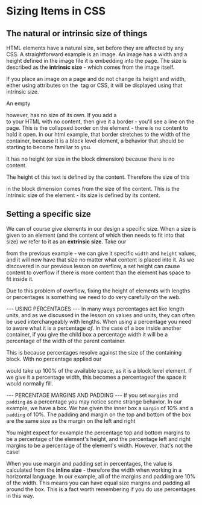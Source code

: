 # Sizing Items in CSS #

## The natural or intrinsic size of things ##
HTML elements have a natural size, set before they are affected by any CSS. A straightforward example is an image. An image has a width and a height defined in the image file it is embedding into the page. The size is described as the **intrinsic size** - which comes from the image itself.

If you place an image on a page and do not change its height and width, either using attributes on the <img> tag or CSS, it will be displayed using that intrinsic size.

An empty <div> however, has no size of its own. If you add a <Div> to your HTML with no content, then give it a border - you'll see a line on the page. This is the collapsed border on the element - there is no content to hold it open. In our html example, that border stretches to the width of the container, because it is a block level element, a behavior that should be starting to become familiar to you. 

It has no height (or size in the block dimension) because there is no content.

The height of this text is defined by the content. Therefore the size of this <div> in the block dimension comes from the size of the content. This is the intrinsic size of the element - its size is defined by its content.

## Setting a specific size ##
We can of course give elements in our design a specific size. When a size is given to an element (and the content of which then needs to fit into that size) we refer to it as an **extrinsic size**. Take our <div> from the previous example - we can give it specific `width` and `height` values, and it will now have that size no matter what content is placed into it. As we discovered in our previous lesson on overflow, a set height can cause content to overflow if there is more content than the element has space to fit inside it.

Due to this problem of overflow, fixing the height of elements with lengths or percentages is something we need to do very carefully on the web.

--- USING PERCENTAGES ---
In many ways percentages act like length units, and as we discussed in the lesson on values and units, they can often be used interchangeably with lengths. When using a percentage you need to aware what it is a percentage *of*. In the case of a box inside another container, if you give the child box a percentage width it will be a percentage of the width of the parent container.

This is because percentages resolve against the size of the containing block. With no percentage applied our <div> would take up 100% of the available space, as it is a block level element. If we give it a percentage width, this becomes a percentageof the space it would normally fill.

--- PERCENTAGE MARGINS AND PADDING ---
If you set `margins` and `padding` as a percentage you may notice some strange behavior. In our example, we have a box. We hae given the inner box a `margin` of 10% and a `padding` of 10%. The padding and margin on the top and bottom of the box are the same size as the margin on the left and right

You might expect for exxample the percentage top and bottom margins to be a percentage of the element's height, and the percentage left and right margins to be a percentage of the element's width. However, that's not the case!

When you use margin and padding set in percentages, the value is calculated from the **inline size** - therefore the width when working in a horizontal language. In our example, all of the margins and padding are 10% of the width. This means you can have equal size margins and padding all around the box. This is a fact worth remembering if you do use percentages in this way.